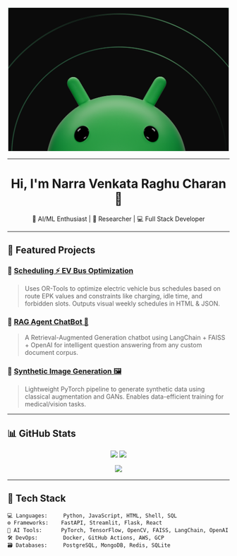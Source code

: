 <!-- Banner -->
<p align="center">
  <img src="banner.png" alt="AI Project Banner" width="500" />
</p>

---

<h1 align="center">Hi, I'm Narra Venkata Raghu Charan 👋</h1>
<p align="center">🚀 AI/ML Enthusiast | 🧠 Researcher | 💻 Full Stack Developer</p>

---

## 📌 Featured Projects

### 🔧 [Scheduling ⚡ EV Bus Optimization](https://github.com/Raghucharan16/Scheduling)
> Uses OR-Tools to optimize electric vehicle bus schedules based on route EPK values and constraints like charging, idle time, and forbidden slots. Outputs visual weekly schedules in HTML & JSON.

### 🧠 [RAG Agent ChatBot 🤖](https://github.com/Raghucharan16/RAG-Agent-ChatBot)
> A Retrieval-Augmented Generation chatbot using LangChain + FAISS + OpenAI for intelligent question answering from any custom document corpus.

### 🧪 [Synthetic Image Generation 🖼️](https://github.com/Raghucharan16/SyntheticImageGeneration)
> Lightweight PyTorch pipeline to generate synthetic data using classical augmentation and GANs. Enables data-efficient training for medical/vision tasks.

---

## 📊 GitHub Stats

<div align="center">
  <img src="https://github-readme-stats.vercel.app/api?username=Raghucharan16&show_icons=true&theme=radical" height="180"/>
  <img src="https://github-readme-stats.vercel.app/api/top-langs/?username=Raghucharan16&layout=compact&theme=radical" height="180"/>
</div>

<p align="center">
  <img src="https://github-profile-summary-cards.vercel.app/api/cards/profile-details?username=Raghucharan16&theme=github_dark" />
</p>

---

## 🧠 Tech Stack

```bash
💻 Languages:     Python, JavaScript, HTML, Shell, SQL  
⚙️ Frameworks:    FastAPI, Streamlit, Flask, React  
🧪 AI Tools:      PyTorch, TensorFlow, OpenCV, FAISS, LangChain, OpenAI  
🛠️ DevOps:        Docker, GitHub Actions, AWS, GCP  
🗃️ Databases:     PostgreSQL, MongoDB, Redis, SQLite  
